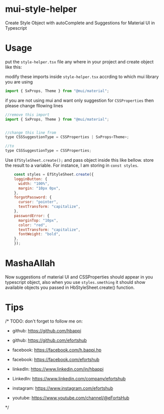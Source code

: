 # mui-style-helper
Create Style Object with autoComplete and Suggestions for Material UI in Typescript



# Usage

put the `style-helper.tsx` file any where in your project and create object like this:

modify these imports inside `style-helper.tsx` accrding to which mui library you are using 
```javascript
import { SxProps, Theme } from "@mui/material";
```

if you are not using mui and want only suggestion for `CSSProperties` then please change fllowing lines
```javascript
//remove this import
import { SxProps, Theme } from "@mui/material";


//change this line from 
type CSSSuggestionType = CSSProperties | SxProps<Theme>;

//to 
type CSSSuggestionType = CSSProperties;


```

Use `EfStyleSheet.create();` and pass object inside this like bellow. store the result to a variable. For instance, I am storing in `const styles`.

```javascript 
    const styles = EfStyleSheet.create({
    logginButton: {
      width: "100%",
      margin: "10px 0px",
    },
    forgotPassword: {
      cursor: "pointer",
      textTransform: "capitalize",
    },
    passwordError: {
      marginTop: "10px",
      color: "red",
      textTransform: "capitalize",
      fontWeight: "bold",
    },
    });
```
    
# MashaAllah
Now suggestions of material UI and CSSProperties should appear in you typescript object, also when you use `styles.smething` it should show available objects you passed in HbStyleSheet.create() function.


# Tips


/* TODO:
    don't forget to follow me on:

   - github: https://github.com/hbappi
   - github: https://github.com/efortshub

   - facebook: https://facebook.com/h.bappi.hp
   - facebook: https://facebook.com/efortshub

   - linkedIn: https://www.linkedin.com/in/hbappi
   - LinkedIn: https://www.linkedin.com/company/efortshub
    
   - instagram: https://www.instagram.com/efortshub
   - youtube: https://www.youtube.com/channel/@eFortsHub

*/



